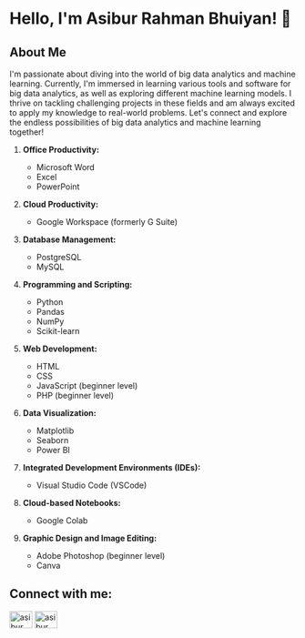 
# Hello, I'm Asibur Rahman Bhuiyan! 👋

## About Me
I'm passionate about diving into the world of big data analytics and machine learning. Currently, I'm immersed in learning various tools and software for big data analytics, as well as exploring different machine learning models. 
I thrive on tackling challenging projects in these fields and am always excited to apply my knowledge to real-world problems. Let's connect and explore the endless possibilities of big data analytics and machine learning together!

1. **Office Productivity:**
   - Microsoft Word
   - Excel
   - PowerPoint

2. **Cloud Productivity:**
   - Google Workspace (formerly G Suite)

3. **Database Management:**
   - PostgreSQL
   - MySQL

4. **Programming and Scripting:**
   - Python
   - Pandas
   - NumPy
   - Scikit-learn


5. **Web Development:**
   - HTML
   - CSS
   - JavaScript (beginner level)
   - PHP (beginner level)

6. **Data Visualization:**
   - Matplotlib
   - Seaborn
   - Power BI

7. **Integrated Development Environments (IDEs):**
   - Visual Studio Code (VSCode)

8. **Cloud-based Notebooks:**
   - Google Colab

9. **Graphic Design and Image Editing:**
   - Adobe Photoshop (beginner level)
   - Canva


## Connect with me:
<a href="https://www.linkedin.com/in/asibur-rahman-bhuiyan/" rel="nofollow"><img align="center" src="https://raw.githubusercontent.com/rahuldkjain/github-profile-readme-generator/master/src/images/icons/Social/linked-in-alt.svg" alt="asibur" height="30" width="40" style="max-width: 100%;"></a>
<a href="https://www.facebook.com/AsiburRahmanBhuiyan"><img align="center" src="https://raw.githubusercontent.com/rahuldkjain/github-profile-readme-generator/master/src/images/icons/Social/facebook.svg" alt="asibur" height="30" width="40" style="max-width: 100%;"></a>



